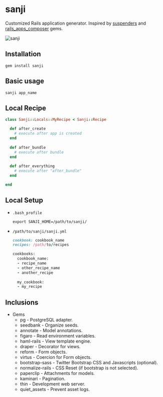 # sanji

Customized Rails application generator.
Inspired by [suspenders](https://github.com/thoughtbot/suspenders) and [rails_apps_composer](https://github.com/RailsApps/rails_apps_composer) gems.

![sanji](http://icons.iconarchive.com/icons/crountch/one-piece-character/256/Sanji-icon.png)

## Installation

```
gem install sanji
```

## Basic usage

```
sanji app_name
```

## Local Recipe

```ruby
class Sanji::Locals::MyRecipe < Sanji::Recipe

  def after_create
    # execute after app is created
  end
  
  def after_bundle
    # execute after bundle
  end
  
  def after_everything
    # execute after "after_bundle"
  end

end
```

## Local Setup

- `.bash_profile`
  ```
  export SANJI_HOME=/path/to/sanji/
  ```

- `/path/to/sanji/sanji.yml`
  ```ruby
  cookbook: cookbook_name
  recipes: /path/to/recipes
  
  cookbooks:
    cookbook_name:
    - recipe_name
    - other_recipe_name
    - another_recipe
    
    my_cookbook:
    - my_recipe
  ```

## Inclusions

- Gems
  - pg - PostgreSQL adapter.
  - seedbank - Organize seeds.
  - annotate - Model annotations.
  - figaro - Read environment variables.
  - haml-rails - View template engine.
  - draper - Decorator for views.
  - reform - Form objects.
  - virtus - Coercion for Form objects.
  - bootstrap-sass - Twitter Bootstrap CSS and Javascripts (optional).
  - normalize-rails - CSS Reset (if bootstrap is not selected).
  - paperclip - Attachments for models.
  - kaminari - Pagination.
  - thin - Development web server.
  - quiet_assets - Prevent asset logs.
